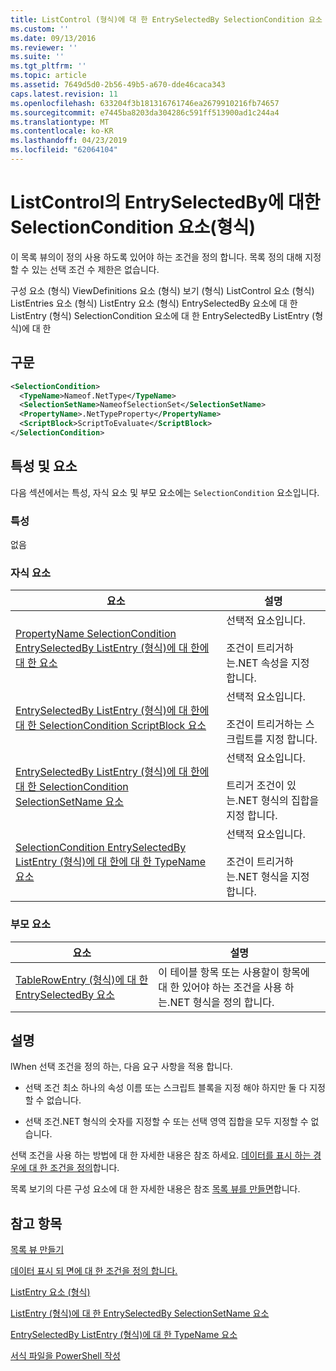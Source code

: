 ```yaml
---
title: ListControl (형식)에 대 한 EntrySelectedBy SelectionCondition 요소 | Microsoft Docs
ms.custom: ''
ms.date: 09/13/2016
ms.reviewer: ''
ms.suite: ''
ms.tgt_pltfrm: ''
ms.topic: article
ms.assetid: 7649d5d0-2b56-49b5-a670-dde46caca343
caps.latest.revision: 11
ms.openlocfilehash: 633204f3b181316761746ea2679910216fb74657
ms.sourcegitcommit: e7445ba8203da304286c591ff513900ad1c244a4
ms.translationtype: MT
ms.contentlocale: ko-KR
ms.lasthandoff: 04/23/2019
ms.locfileid: "62064104"
---
```

# <a name="selectioncondition-element-for-entryselectedby-for-listcontrol-format"></a>ListControl의 EntrySelectedBy에 대한 SelectionCondition 요소(형식)

이 목록 뷰의이 정의 사용 하도록 있어야 하는 조건을 정의 합니다. 목록 정의 대해 지정할 수 있는 선택 조건 수 제한은 없습니다.

구성 요소 (형식) ViewDefinitions 요소 (형식) 보기 (형식) ListControl 요소 (형식) ListEntries 요소 (형식) ListEntry 요소 (형식) EntrySelectedBy 요소에 대 한 ListEntry (형식) SelectionCondition 요소에 대 한 EntrySelectedBy ListEntry (형식)에 대 한

## <a name="syntax"></a>구문

```xml
<SelectionCondition>
  <TypeName>Nameof.NetType</TypeName>
  <SelectionSetName>NameofSelectionSet</SelectionSetName>
  <PropertyName>.NetTypeProperty</PropertyName>
  <ScriptBlock>ScriptToEvaluate</ScriptBlock>
</SelectionCondition>
```

## <a name="attributes-and-elements"></a>특성 및 요소

다음 섹션에서는 특성, 자식 요소 및 부모 요소에는 `SelectionCondition` 요소입니다.

### <a name="attributes"></a>특성

없음

### <a name="child-elements"></a>자식 요소

|요소|설명|
|-------------|-----------------|
|[PropertyName SelectionCondition EntrySelectedBy ListEntry (형식)에 대 한에 대 한 요소](./propertyname-element-for-selectioncondition-for-entryselectedby-for-listcontrol-format.md)|선택적 요소입니다.<br /><br /> 조건이 트리거하는.NET 속성을 지정 합니다.|
|[EntrySelectedBy ListEntry (형식)에 대 한에 대 한 SelectionCondition ScriptBlock 요소](./scriptblock-element-for-selectioncondition-for-entryselectedby-for-listcontrol-format.md)|선택적 요소입니다.<br /><br /> 조건이 트리거하는 스크립트를 지정 합니다.|
|[EntrySelectedBy ListEntry (형식)에 대 한에 대 한 SelectionCondition SelectionSetName 요소](./selectionsetname-element-for-selectioncondition-for-entryselectedby-for-listentry-format.md)|선택적 요소입니다.<br /><br /> 트리거 조건이 있는.NET 형식의 집합을 지정 합니다.|
|[SelectionCondition EntrySelectedBy ListEntry (형식)에 대 한에 대 한 TypeName 요소](./typename-element-for-selectioncondition-for-entryselectedby-for-listcontrol-format.md)|선택적 요소입니다.<br /><br /> 조건이 트리거하는.NET 형식을 지정 합니다.|

### <a name="parent-elements"></a>부모 요소

|요소|설명|
|-------------|-----------------|
|[TableRowEntry (형식)에 대 한 EntrySelectedBy 요소](./entryselectedby-element-for-tablerowentry-for-tablecontrol-format.md)|이 테이블 항목 또는 사용할이 항목에 대 한 있어야 하는 조건을 사용 하는.NET 형식을 정의 합니다.|

## <a name="remarks"></a>설명

lWhen 선택 조건을 정의 하는, 다음 요구 사항을 적용 합니다.

- 선택 조건 최소 하나의 속성 이름 또는 스크립트 블록을 지정 해야 하지만 둘 다 지정할 수 없습니다.

- 선택 조건.NET 형식의 숫자를 지정할 수 또는 선택 영역 집합을 모두 지정할 수 없습니다.

선택 조건을 사용 하는 방법에 대 한 자세한 내용은 참조 하세요. [데이터를 표시 하는 경우에 대 한 조건을 정의](./defining-conditions-for-displaying-data.md)합니다.

목록 보기의 다른 구성 요소에 대 한 자세한 내용은 참조 [목록 뷰를 만들면](./creating-a-list-view.md)합니다.

## <a name="see-also"></a>참고 항목

[목록 뷰 만들기](./creating-a-list-view.md)

[데이터 표시 되 면에 대 한 조건을 정의 합니다.](./defining-conditions-for-displaying-data.md)

[ListEntry 요소 (형식)](./listentry-element-for-listcontrol-format.md)

[ListEntry (형식)에 대 한 EntrySelectedBy SelectionSetName 요소](./selectionsetname-element-for-entryselectedby-for-listcontrol-format.md)

[EntrySelectedBy ListEntry (형식)에 대 한 TypeName 요소](http://msdn.microsoft.com/en-us/fcd4daa6-f3fd-43f7-a468-03c582d34533)

[서식 파일을 PowerShell 작성](./writing-a-powershell-formatting-file.md)
